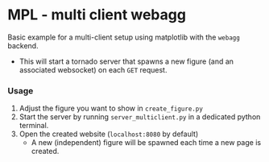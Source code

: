 # MPL - multi client webagg

Basic example for a multi-client setup using matplotlib with the `webagg` backend.

- This will start a tornado server that spawns a new figure
  (and an associated websocket) on each `GET` request.

### Usage

1. Adjust the figure you want to show in `create_figure.py`
2. Start the server by running `server_multiclient.py` in a dedicated python terminal.
3. Open the created website (`localhost:8080` by default)
   - A new (independent) figure will be spawned each time a new page is created.